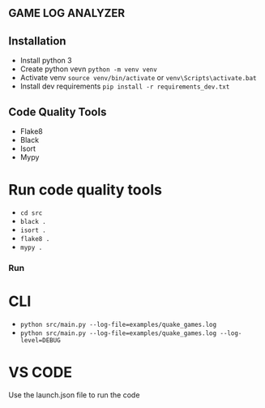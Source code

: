 ## GAME LOG ANALYZER

## Installation
- Install python 3
- Create python vevn `python -m venv venv`
- Activate venv `source venv/bin/activate` or `venv\Scripts\activate.bat`
- Install dev requirements `pip install -r requirements_dev.txt`
  
## Code Quality Tools
- Flake8
- Black
- Isort
- Mypy

# Run code quality tools
- `cd src`
- `black .`
- `isort .`
- `flake8 .`
- `mypy .`

### Run
# CLI
- `python src/main.py --log-file=examples/quake_games.log`
- `python src/main.py --log-file=examples/quake_games.log --log-level=DEBUG`

# VS CODE
Use the launch.json file to run the code

